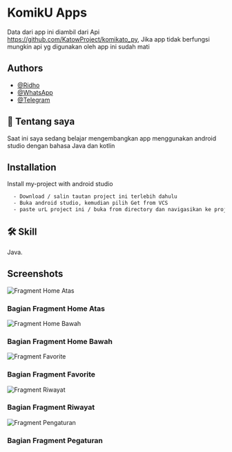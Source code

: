 
# KomikU Apps

Data dari app ini diambil dari Api https://github.com/KatowProject/komikato_py,
Jika app tidak berfungsi mungkin api yg digunakan oleh app ini sudah mati

## Authors 

- [@Ridho](https://github.com/Ridhoardhiansyah7/)
- [@WhatsApp](https://api.whatsapp.com/send/?phone=0895323021645&text&type=phone_number&app_absent=0)
- [@Telegram](https://t.me/ridh704)



## 🚀 Tentang saya
Saat ini saya sedang belajar mengembangkan app menggunakan android studio dengan bahasa Java dan kotlin


## Installation

Install my-project with android studio
```bash
  - Download / salin tautan project ini terlebih dahulu
  - Buka android studio, kemudian pilih Get from VCS
  - paste urL project ini / buka from directory dan navigasikan ke projek ini 
```
    
## 🛠 Skill
Java.

## Screenshots

![Fragment Home Atas](/app/src/main/res/drawable/homeAtas.png)
### Bagian Fragment Home Atas

![Fragment Home Bawah](/app/src/main/res/drawable/homeBawah.png)
### Bagian Fragment Home Bawah

![Fragment Favorite](app/src/main/res/drawable/favorite.png)
### Bagian Fragment Favorite

![Fragment Riwayat](app/src/main/res/drawable/Riwayat.png)
### Bagian Fragment Riwayat 

![Fragment Pengaturan](app/src/main/res/drawable/pengaturan.png)
### Bagian Fragment Pegaturan




